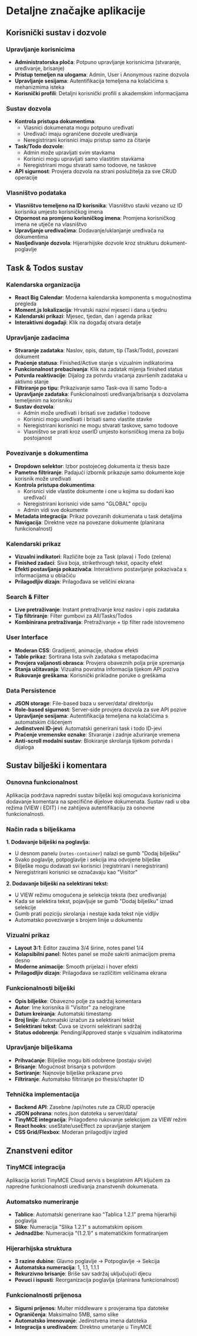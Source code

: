 # Detaljne značajke aplikacije

## Korisnički sustav i dozvole

### Upravljanje korisnicima
- **Administratorska ploča**: Potpuno upravljanje korisnicima (stvaranje, uređivanje, brisanje)
- **Pristup temeljen na ulogama**: Admin, User i Anonymous razine dozvola
- **Upravljanje sesijama**: Autentifikacija temeljena na kolačićima s mehanizmima isteka
- **Korisnički profili**: Detaljni korisnički profili s akademskim informacijama

### Sustav dozvola
- **Kontrola pristupa dokumentima**:
  - Vlasnici dokumenata mogu potpuno uređivati
  - Uređivači imaju ograničene dozvole uređivanja
  - Neregistrirani korisnici imaju pristup samo za čitanje
- **Task/Todo dozvole**:
  - Admin može upravljati svim stavkama
  - Korisnici mogu upravljati samo vlastitim stavkama
  - Neregistrirani mogu stvarati samo todoove, ne taskove
- **API sigurnost**: Provjera dozvola na strani poslužitelja za sve CRUD operacije

### Vlasništvo podataka
- **Vlasništvo temeljeno na ID korisnika**: Vlasništvo stavki vezano uz ID korisnika umjesto korisničkog imena
- **Otpornost na promjenu korisničkog imena**: Promjena korisničkog imena ne utječe na vlasništvo
- **Upravljanje uređivačima**: Dodavanje/uklanjanje uređivača na dokumentima
- **Nasljeđivanje dozvola**: Hijerarhijske dozvole kroz strukturu dokument-poglavlje

## Task & Todos sustav

### Kalendarska organizacija 
- **React Big Calendar**: Moderna kalendarska komponenta s mogućnostima pregleda
- **Moment.js lokalizacija**: Hrvatski nazivi mjeseci i dana u tjednu  
- **Kalendarski prikazi**: Mjesec, tjedan, dan i agenda prikaz
- **Interaktivni događaji**: Klik na događaj otvara detalje

### Upravljanje zadacima
- **Stvaranje zadataka**: Naslov, opis, datum, tip (Task/Todo), povezani dokument
- **Praćenje statusa**: Finished/Active stanje s vizualnim indikatorima
- **Funkcionalnost prebacivanja**: Klik na zadatak mijenja finished status
- **Potvrda reaktivacije**: Dijalog za potvrdu vraćanja završenih zadataka u aktivno stanje
- **Filtriranje po tipu**: Prikazivanje samo Task-ova ili samo Todo-a
- **Upravljanje zadataka**: Funkcionalnosti uređivanja/brisanja s dozvolama temeljenim na korisniku
- **Sustav dozvola**: 
  - Admin može uređivati i brisati sve zadatke i todoove
  - Korisnici mogu uređivati i brisati samo vlastite stavke
  - Neregistrirani korisnici ne mogu stvarati taskove, samo todoove
  - Vlasništvo se prati kroz userID umjesto korisničkog imena za bolju postojanost

### Povezivanje s dokumentima
- **Dropdown selektor**: Izbor postojećeg dokumenta iz thesis baze
- **Pametno filtriranje**: Padajući izbornik prikazuje samo dokumente koje korisnik može uređivati
- **Kontrola pristupa dokumentima**: 
  - Korisnici vide vlastite dokumente i one u kojima su dodani kao uređivači
  - Neregistrirani korisnici vide samo "GLOBAL" opciju
  - Admin vidi sve dokumente
- **Metadata integracija**: Prikaz povezanih dokumenata u task detaljima
- **Navigacija**: Direktne veze na povezane dokumente (planirana funkcionalnost)

### Kalendarski prikaz
- **Vizualni indikatori**: Različite boje za Task (plava) i Todo (zelena)
- **Finished zadaci**: Siva boja, strikethrough tekst, opacity efekt
- **Efekti postavljanja pokazivača**: Interaktivno postavljanje pokazivača s informacijama u oblačiću
- **Prilagodljiv dizajn**: Prilagođava se veličini ekrana

### Search & Filter
- **Live pretraživanje**: Instant pretraživanje kroz naslov i opis zadataka
- **Tip filtriranje**: Filter gumbovi za All/Tasks/Todos
- **Kombinirana pretraživanja**: Pretraživanje + tip filter rade istovremeno

### User Interface
- **Moderan CSS**: Gradijenti, animacije, shadow efekti
- **Table prikaz**: Sortirana lista svih zadataka s metapodacima
- **Provjera valjanosti obrasca**: Provjera obaveznih polja prije spremanja
- **Stanja učitavanja**: Vizualna povratna informacija tijekom API poziva
- **Rukovanje greškama**: Korisnički prikladne poruke o greškama

### Data Persistence
- **JSON storage**: File-based baza u server/data/ direktoriju
- **Role-based sigurnost**: Server-side provjera dozvola za sve API pozive
- **Upravljanje sesijama**: Autentifikacija temeljena na kolačićima s automatskim čišćenjem
- **Jedinstveni ID-jevi**: Automatski generirani task i todo ID-jevi
- **Praćenje vremenske oznake**: Stvaranje i zadnje ažuriranje vremena
- **Anti-scroll modalni sustav**: Blokiranje skrolanja tijekom potvrda i dijaloga

## Sustav bilješki i komentara

### Osnovna funkcionalnost
Aplikacija podržava napredni sustav bilješki koji omogućava korisnicima dodavanje komentara na specifične dijelove dokumenata. Sustav radi u oba režima (VIEW i EDIT) i ne zahtijeva autentifikaciju za osnovne funkcionalnosti.

### Način rada s bilješkama

**1. Dodavanje bilješki na poglavlja:**
- U desnom panelu (`notes-container`) nalazi se gumb "Dodaj bilješku"
- Svako poglavlje, potpoglavlje i sekcija ima odvojene bilješke
- Bilješke mogu dodavati svi korisnici (registrirani i neregistrirani)
- Neregistrirani korisnici se označavaju kao "Visitor"

**2. Dodavanje bilješki na selektirani tekst:**
- U VIEW režimu omogućena je selekcija teksta (bez uređivanja)
- Kada se selektira tekst, pojavljuje se gumb "Dodaj bilješku" iznad selekcije
- Gumb prati poziciju skrolanja i nestaje kada tekst nije vidljiv
- Automatsko povezivanje s brojem linije u dokumentu

### Vizualni prikaz
- **Layout 3:1**: Editor zauzima 3/4 širine, notes panel 1/4
- **Kolapsibilni panel**: Notes panel se može sakriti animacijom prema desno
- **Moderne animacije**: Smooth prijelazi i hover efekti
- **Prilagodljiv dizajn**: Prilagođava se različitim veličinama ekrana

### Funkcionalnosti bilješki
- **Opis bilješke**: Obavezno polje za sadržaj komentara
- **Autor**: Ime korisnika ili "Visitor" za nelogirane
- **Datum kreiranja**: Automatski timestamp
- **Broj linije**: Automatski izračun za selektirani tekst
- **Selektirani tekst**: Čuva se izvorni selektirani sadržaj
- **Status odobrenja**: Pending/Approved stanje s vizualnim indikatorima

### Upravljanje bilješkama
- **Prihvaćanje**: Bilješke mogu biti odobrene (postaju sivije)
- **Brisanje**: Mogućnost brisanja s potvrdom
- **Sortiranje**: Najnovije bilješke prikazane prvo
- **Filtriranje**: Automatsko filtriranje po thesis/chapter ID

### Tehnička implementacija
- **Backend API**: Zasebne /api/notes rute za CRUD operacije
- **JSON pohrana**: notes.json datoteka u server/data/
- **TinyMCE integracija**: Prilagođeno rukovanje selekcijom za VIEW režim
- **React hooks**: useState/useEffect za upravljanje stanjem
- **CSS Grid/Flexbox**: Moderan prilagodljiv izgled

## Znanstveni editor

### TinyMCE integracija
Aplikacija koristi TinyMCE Cloud servis s besplatnim API ključem za napredne funkcionalnosti uređivanja znanstvenih dokumenata.

### Automatsko numeriranje
- **Tablice**: Automatski generirane kao "Tablica 1.2.1" prema hijerarhiji poglavlja
- **Slike**: Numeracija "Slika 1.2.1" s automatskim opisom
- **Jednadžbe**: Numeracija "(1.2.1)" s matematičkim formatiranjem

### Hijerarhijska struktura
- **3 razine dubine**: Glavno poglavlje → Potpoglavlje → Sekcija
- **Automatska numeracija**: 1, 1.1, 1.1.1
- **Rekurzivno brisanje**: Briše sav sadržaj uključujući djecu
- **Povuci i ispusti**: Reorganizacija poglavlja (planirana funkcionalnost)

### Funkcionalnosti prijenosa  
- **Sigurni prijenos**: Multer middleware s provjerama tipa datoteke
- **Ograničenja**: Maksimalno 5MB, samo slike
- **Automatsko imenovanje**: Jedinstvena imena datoteka
- **Integracija s uređivačem**: Direktno umetanje u TinyMCE
